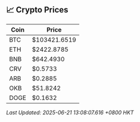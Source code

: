## 📈 Crypto Prices

| Coin | Price |
| ---- | ----- |
| BTC | $103421.6519 |
| ETH | $2422.8785 |
| BNB | $642.4930 |
| CRV | $0.5733 |
| ARB | $0.2885 |
| OKB | $51.8242 |
| DOGE | $0.1632 |

_Last Updated: 2025-06-21 13:08:07.616 +0800 HKT_